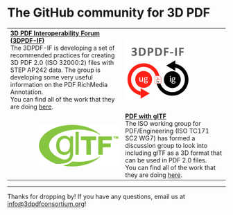 # The GitHub community for 3D PDF 
|                                                             |                                                             |
| ----------------------------------------------------------- | ----------------------------------------------------------- |
| [**3D PDF Interoperability Forum (3DPDF-IF)**](https://github.com/3D-PDF-Consortium/3DPDF-IF-Epic-1)<br>The 3DPDF-IF is developing a set of recommended practices for creating 3D PDF 2.0 (ISO 32000:2) files with STEP AP242 data. The group is developing some very useful information on the PDF RichMedia Annotation.<br>You can find all of the work that they are doing [here](https://github.com/3D-PDF-Consortium/3DPDF-IF-Epic-1). | <img style="float:left" src="img/3dpdfif.png"> |
| <img style="float:right" src="img/gltf.png"> | [**PDF with glTF**](https://github.com/3D-PDF-Consortium/PDF-with-glTF)<br>The ISO working group for PDF/Engineering (ISO TC171 SC2 WG7) has formed a discussion group to look into including glTF as a 3D format that can be used in PDF 2.0 files.<br>You can find all of the work that they are doing [here](https://github.com/3D-PDF-Consortium/PDF-with-glTF). |


---

Thanks for dropping by! If you have any questions, email us at info@3dpdfconsortium.org!
